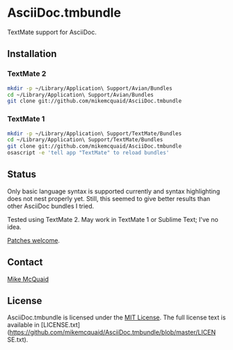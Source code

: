 # AsciiDoc.tmbundle
TextMate support for AsciiDoc.

## Installation
### TextMate 2
```bash
mkdir -p ~/Library/Application\ Support/Avian/Bundles
cd ~/Library/Application\ Support/Avian/Bundles
git clone git://github.com/mikemcquaid/AsciiDoc.tmbundle
```

### TextMate 1
```bash
mkdir -p ~/Library/Application\ Support/TextMate/Bundles
cd ~/Library/Application\ Support/TextMate/Bundles
git clone git://github.com/mikemcquaid/AsciiDoc.tmbundle
osascript -e 'tell app "TextMate" to reload bundles'
```

## Status
Only basic language syntax is supported currently and syntax highlighting does
not nest properly yet. Still, this seemed to give better results than other
AsciiDoc bundles I tried.

Tested using TextMate 2. May work in TextMate 1 or Sublime Text; I've no idea.

[Patches welcome](https://github.com/mikemcquaid/AsciiDoc.tmbundle/pulls).

## Contact
[Mike McQuaid](mailto:mike@mikemcquaid.com)

## License
AsciiDoc.tmbundle is licensed under the [MIT
License](http://en.wikipedia.org/wiki/MIT_License). The full license text is
available in
[LICENSE.txt](https://github.com/mikemcquaid/AsciiDoc.tmbundle/blob/master/LICEN
SE.txt).
